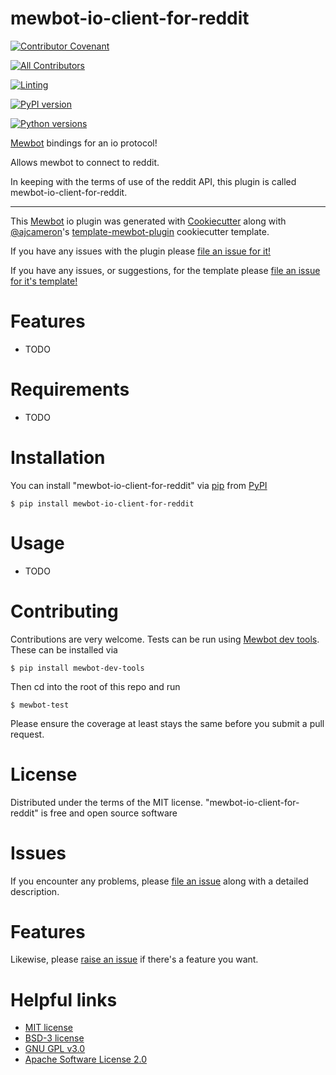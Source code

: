 <!--
SPDX-FileCopyrightText: 2021 - 2023 Mewbot Developers <mewbot@quicksilver.london>

SPDX-License-Identifier: CC-BY-4.0
-->

# mewbot-io-client-for-reddit

[![Contributor Covenant](https://img.shields.io/badge/Contributor%20Covenant-2.1-4baaaa.svg)](CODE_OF_CONDUCT.md)

<!-- ALL-CONTRIBUTORS-BADGE:START - Do not remove or modify this section -->
[![All Contributors](https://img.shields.io/badge/all_contributors-2-orange.svg?style=flat-square)](CONTRIBUTORS.md)
<!-- ALL-CONTRIBUTORS-BADGE:END -->

[![Linting](https://github.com/mewbotorg/mewbot-io-client-for-reddit/actions/workflows/review.yaml/badge.svg)](https://github.com/mewbotorg/mewbot-io-client-for-reddit/actions/workflows/review.yaml)

[![PyPI version](https://img.shields.io/pypi/v/mewbot-io-client-for-reddit.svg)](https://pypi.org/project/mewbot-io-client-for-reddit)

[![Python versions](https://img.shields.io/pypi/pyversions/mewbot-io-client-for-reddit.svg)](https://pypi.org/project/mewbot-io-client-for-reddit)


[Mewbot](https://github.com/mewbotorg/mewbot) bindings for an io protocol!

Allows mewbot to connect to reddit.

In keeping with the terms of use of the reddit API, this plugin is called mewbot-io-client-for-reddit.

----

This [Mewbot](https://github.com/mewbotorg/mewbot) io plugin was generated with [Cookiecutter](https://github.com/audreyr/cookiecutter) along with [@ajcameron](https://github.com/ajcameron)'s [template-mewbot-plugin](https://github.com/mewbotorg/template-mewbot-plugin) cookiecutter template.

If you have any issues with the plugin please [file an issue for it!](https://github.com/mewbotorg/mewbot-io-client-for-reddit/issues)

If you have any issues, or suggestions, for the template please [file an issue for it's template!](https://github.com/mewbotorg/template-mewbot-plugin/issues)


# Features

* TODO


# Requirements

* TODO


# Installation

You can install "mewbot-io-client-for-reddit" via [pip](https://pypi.org/project/pip/) from [PyPI](https://pypi.org/project)
```shell
$ pip install mewbot-io-client-for-reddit
```


# Usage


* TODO

# Contributing

Contributions are very welcome.
Tests can be run using [Mewbot dev tools](https://github.com/mewbotorg/mewbot-dev-tools).
These can be installed via
```shell
$ pip install mewbot-dev-tools
```
Then cd into the root of this repo and run
```shell
$ mewbot-test
```
Please ensure the coverage at least stays the same before you submit a pull request.

# License

Distributed under the terms of the MIT license.
"mewbot-io-client-for-reddit" is free and open source software


# Issues

If you encounter any problems, please [file an issue](https://github.com/mewbotorg/mewbot-io-client-for-reddit/issues) along with a detailed description.

# Features

Likewise, please [raise an issue](https://github.com/mewbotorg/mewbot-io-client-for-reddit/issues) if there's a feature you want.

# Helpful links

 - [MIT license](http://opensource.org/licenses/MIT)
 - [BSD-3 license](http://opensource.org/licenses/BSD-3-Clause)
 - [GNU GPL v3.0](http://www.gnu.org/licenses/gpl-3.0.txt)
 - [Apache Software License 2.0](http://www.apache.org/licenses/LICENSE-2.0)

